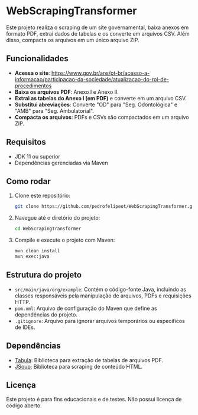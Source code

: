
# WebScrapingTransformer

Este projeto realiza o scraping de um site governamental, baixa anexos em formato PDF, extrai dados de tabelas e os converte em arquivos CSV. Além disso, compacta os arquivos em um único arquivo ZIP.

## Funcionalidades

- **Acessa o site**: https://www.gov.br/ans/pt-br/acesso-a-informacao/participacao-da-sociedade/atualizacao-do-rol-de-procedimentos
- **Baixa os arquivos PDF**: Anexo I e Anexo II.
- **Extrai as tabelas do Anexo I (em PDF)** e converte em um arquivo CSV.
- **Substitui abreviações**: Converte "OD" para "Seg. Odontológica" e "AMB" para "Seg. Ambulatorial".
- **Compacta os arquivos**: PDFs e CSVs são compactados em um arquivo ZIP.

## Requisitos

- JDK 11 ou superior
- Dependências gerenciadas via Maven

## Como rodar

1. Clone este repositório:

   ```bash
   git clone https://github.com/pedrofelipeot/WebScrapingTransformer.git
   ```

2. Navegue até o diretório do projeto:

   ```bash
   cd WebScrapingTransformer
   ```

3. Compile e execute o projeto com Maven:

   ```bash
   mvn clean install
   mvn exec:java
   ```

## Estrutura do projeto

- `src/main/java/org/example`: Contém o código-fonte Java, incluindo as classes responsáveis pela manipulação de arquivos, PDFs e requisições HTTP.
- `pom.xml`: Arquivo de configuração do Maven que define as dependências do projeto.
- `.gitignore`: Arquivo para ignorar arquivos temporários ou específicos de IDEs.

## Dependências

- [Tabula](https://tabulapdf.org/): Biblioteca para extração de tabelas de arquivos PDF.
- [JSoup](https://jsoup.org/): Biblioteca para scraping de conteúdo HTML.

## Licença

Este projeto é para fins educacionais e de testes. Não possui licença de código aberto.
